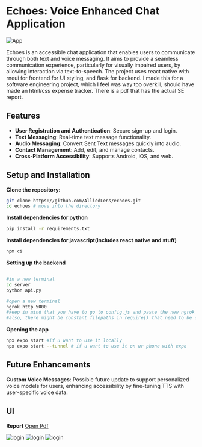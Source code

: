 # Echoes: Voice Enhanced Chat Application

![App](assets/echoesJojo.jpg)

Echoes is an accessible chat application that enables users to communicate through both text and voice messaging. It aims to provide a seamless communication experience, particularly for visually impaired users, by allowing interaction via text-to-speech. The project uses react native with rneui for frontend for UI styling, and flask for backend. I made this for a software engineering project, which I feel was way too overkill, should have made an html/css expense tracker. There is a pdf that has the actual SE report. 

## Features
- **User Registration and Authentication**: Secure sign-up and login.
- **Text Messaging**: Real-time text message functionality.
- **Audio Messaging**: Convert Sent Text messages quickly into audio.
- **Contact Management**: Add, edit, and manage contacts.
- **Cross-Platform Accessibility**: Supports Android, iOS, and web.

## Setup and Installation

**Clone the repository:**
```bash
git clone https://github.com/AlliedLens/echoes.git
cd echoes # move into the directory
```
**Install dependencies for python**
```bash
pip install -r requirements.txt
```
**Install dependencies for javascript(includes react native and stuff)**
```bash
npm ci
```
**Setting up the backend**
```bash

#in a new terminal
cd server
python api.py

#open a new terminal
ngrok http 5000 
#keep in mind that you have to go to config.js and paste the new ngrok domain
#also, there might be constant filepaths in require() that need to be changed to that of your PC. 
```

**Opening the app**
```bash
npx expo start #if u want to use it locally
npx expo start --tunnel # if u want to use it on ur phone with expo
```

## Future Enhancements

**Custom Voice Messages**: Possible future update to support personalized voice models for users, enhancing accessibility by fine-tuning TTS with user-specific voice data.

## UI

**Report** [Open Pdf](SE_Final_Report.pdf)

![login](./assets/loginScreen.jpeg)
![login](./assets/newAccount.jpeg)
![login](./assets/chatScreen.png)
